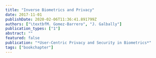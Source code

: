```yaml
---
title: "Inverse Biometrics and Privacy"
date: 2017-11-01
publishDate: 2020-02-06T11:36:41.891799Z
authors: ["\textbfM. Gomez-Barrero", "J. Galbally"]
publication_types: ["1"]
abstract: ""
featured: false
publication: "*User-Centric Privacy and Security in Biometrics*"
tags: ["bookchapter"]
---
```


